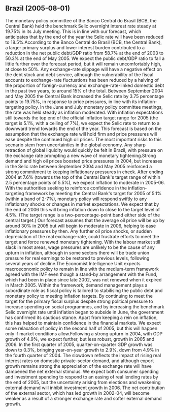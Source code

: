 ## Brazil (2005-08-01)

The monetary policy committee of the Banco Central do Brasil (BCB, the Central Bank) held the benchmark Selic overnight interest rate steady at 19.75% in its July meeting. This is in line with our forecast, which anticipates that by the end of the year the Selic rate will have been reduced to 18.5%.According to the Banco Central do Brasil (BCB, the Central Bank), a larger primary surplus and lower interest burden contributed to a reduction in the net public debt/GDP ratio from 58.7% at the end of 2003 to 50.3% at the end of May 2005. We expect the public debt/GDP ratio to fall a little further over the forecast period, but it will remain uncomfortably high, at close to 50%. Any exchange-rate slippage will have a negative effect on the debt stock and debt service, although the vulnerability of the fiscal accounts to exchange-rate fluctuations has been reduced by a halving of the proportion of foreign-currency and exchange-rate-linked domestic debt in the past two years, to around 15% of the total. Between September 2004 and May 2005 the Central Bank increased the Selic rate by 3.75 percentage points to 19.75%, in response to price pressures, in line with its inflation-targeting policy. In the June and July monetary policy committee meetings, the rate was held steady as inflation moderated. With inflation expectations still towards the top end of the official inflation target range for 2005 (the target is 5.1%, with a ceiling of 7%), we expect the Selic rate to return to a downward trend towards the end of the year. This forecast is based on the assumption that the exchange rate will hold firm and price pressures will ease despite the continued high oil prices. The most important risks to this scenario stem from uncertainties in the global economy. Any sharp retraction of global liquidity would quickly be felt in Brazil, with pressure on the exchange rate prompting a new wave of monetary tightening.Strong demand and high oil prices boosted price pressures in 2004, but increases in the Selic rate between September 2004 and May 2005 reinforced a strong commitment to keeping inflationary pressures in check. After ending 2004 at 7.6% (towards the top of the Central Bank's target range of within 2.5 percentage points of 5.5%), we expect inflation to moderate in 2005-06. With the authorities seeking to reinforce confidence in the inflation-targeting framework by meeting the Central Bank's target for 2005 of 5.1% (within a band of 2-7%), monetary policy will respond swiftly to any inflationary shocks or changes in market expectations. We expect that by the end of 2006 this will bring inflation down to close to the target level of 4.5%. (The target range is a two-percentage-point band either side of the central target.) Our forecast assumes that the average oil price will be up by around 30% in 2005 but will begin to moderate in 2006, helping to ease inflationary pressures by then. Any further oil price shocks, or sudden depreciation of the real exchange-rate, could frustrate efforts to meet the target and force renewed monetary tightening. With the labour market still slack in most areas, wage pressures are unlikely to be the cause of any upturn in inflation, although in some sectors there will be trade union pressure for real earnings to be restored to previous levels, following several years of decline.The Economist Intelligence Unit expects macroeconomic policy to remain in line with the medium-term framework agreed with the IMF even though a stand-by arrangement with the Fund, which had been in place since late 2002, was not renewed when it expired in March 2005. Within the framework, demand management plays a subordinate role as fiscal policy is tailored to stabilising the public debt and monetary policy to meeting inflation targets. By continuing to meet the target for the primary fiscal surplus despite strong political pressure to increase spending on social programmes, and by increasing the benchmark Selic overnight rate until inflation began to subside in June, the government has confirmed its cautious stance. Apart from keeping a rein on inflation, this has helped to maintain confidence in the financial markets. We expect some relaxation of policy in the second half of 2005, but this will happen only if market conditions allow.Following a strong upturn in 2004, with GDP growth of 4.9%, we expect further, but less robust, growth in 2005 and 2006. In the first quarter of 2005, quarter-on-quarter GDP growth was down to 0.3%, bringing year-on-year growth to 2.9%, down from 4.9% in the fourth quarter of 2004. The slowdown reflects the impact of rising real interest rates on domestic private-sector demand, and although export growth remains strong the appreciation of the exchange rate will have dampened the net external stimulus. We expect both consumer spending and investment spending to respond to an easing of real lending rates by the end of 2005, but the uncertainty arising from elections and weakening external demand will inhibit investment growth in 2006. The net contribution of the external sector, which has led growth in 2002-04, will become weaker as a result of a stronger exchange rate and softer external demand growth.
